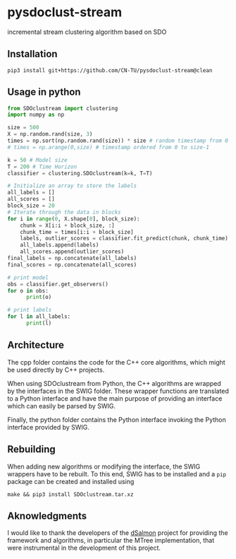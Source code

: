 # pysdoclust-stream
incremental stream clustering algorithm based on SDO

## Installation

```
pip3 install git+https://github.com/CN-TU/pysdoclust-stream@clean
```

## Usage in python



```python
from SDOclustream import clustering
import numpy as np

size = 500
X = np.random.rand(size, 3)
times = np.sort(np.random.rand(size)) * size # random timestamp from 0 to size-1
# times = np.arange(0,size) # timestamp ordered from 0 to size-1

k = 50 # Model size
T = 200 # Time Horizon
classifier = clustering.SDOclustream(k=k, T=T)

# Initialize an array to store the labels
all_labels = []
all_scores = []
block_size = 20
# Iterate through the data in blocks
for i in range(0, X.shape[0], block_size):
    chunk = X[i:i + block_size, :]
    chunk_time = times[i:i + block_size]
    labels, outlier_scores = classifier.fit_predict(chunk, chunk_time)
    all_labels.append(labels)
    all_scores.append(outlier_scores)
final_labels = np.concatenate(all_labels)
final_scores = np.concatenate(all_scores)

# print model
obs = classifier.get_observers()
for o in obs:
      print(o)

# print labels
for l in all_labels:
      print(l)
```

## Architecture

The cpp folder contains the code for the C++ core algorithms, which might be used directly by C++ projects. 

When using SDOclustream from Python, the C++ algorithms are wrapped by the interfaces in the SWIG folder. These wrapper functions are translated to a Python interface and have the main purpose of providing an interface which can easily be parsed by SWIG.

Finally, the python folder contains the Python interface invoking the Python interface provided by SWIG.

## Rebuilding

When adding new algorithms or modifying the interface, the SWIG wrappers have to be rebuilt. To this end, SWIG has to be installed and a ``pip`` package can be created and installed  using

```make && pip3 install SDOclustream.tar.xz```

## Aknowledgments

I would like to thank the developers of the [dSalmon](https://github.com/CN-TU/dSalmon) project for providing the framework and algorithms, in particular the MTree implementation, that were instrumental in the development of this project.
